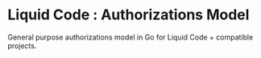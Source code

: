 # Liquid Code : Authorizations Model

General purpose authorizations model in Go for Liquid Code + compatible projects.

